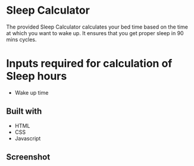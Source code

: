 # Sleep Calculator

The provided Sleep Calculator calculates your bed time based on the time at which you want to wake up. It ensures that you get proper sleep in 90 mins cycles.

# Inputs required for calculation of Sleep hours

- Wake up time

## Built with

- HTML
- CSS
- Javascript
## Screenshot



